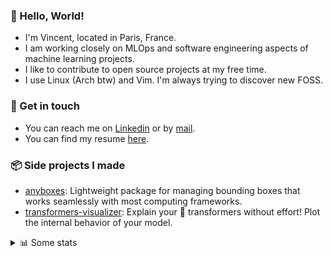 ### 👋 Hello, World!

- I'm Vincent, located in Paris, France.
- I am working closely on MLOps and software engineering aspects of machine learning projects.
- I like to contribute to open source projects at my free time.
- I use Linux (Arch btw) and Vim. I'm always trying to discover new FOSS.

### 🔗 Get in touch

- You can reach me on [Linkedin](https://www.linkedin.com/in/vincent-duchauffour-3a9641155/) or by [mail](mailto:vincent.duchauffour@proton.me).
- You can find my resume [here](https://raw.githubusercontent.com/VDuchauffour/resume/main/resume.pdf).

### 📦 Side projects I made

- [anyboxes](https://github.com/VDuchauffour/anyboxes): Lightweight package for managing bounding boxes that works seamlessly with most computing frameworks.
- [transformers-visualizer](https://github.com/VDuchauffour/transformers-visualizer): Explain your 🤗 transformers without effort! Plot the internal behavior of your model. 

<details><summary>📊 Some stats</summary>  
  
<p align="center">
  <img alt="VDuchauffour's github stats" src="https://github-readme-stats.vercel.app/api?username=VDuchauffour&include_all_commits=true&show_icons=true&theme=react"/>
  <br />
  <img alt="VDuchauffour's streak stats" src="https://streak-stats.demolab.com?user=VDuchauffour&theme=react"/>
  <br />
  <img alt="VDuchauffour's language stats" src="https://github-readme-stats.vercel.app/api/top-langs/?username=VDuchauffour&count_private=true&include_all_commits=true&show_icons=true&layout=compact&theme=react"/>
  <!--   <br />
  <img alt="VDuchauffour's Wakatime stats" src="https://github-readme-stats.vercel.app/api/wakatime?username=VDuchauffour&theme=react"/> -->
</p>

#### 🧭 Wakatime stats
<!--START_SECTION:waka-->
![Code Time](http://img.shields.io/badge/Code%20Time-1%2C814%20hrs%2046%20mins-blue)

![Lines of code](https://img.shields.io/badge/From%20Hello%20World%20I%27ve%20Written-4.5%20million%20lines%20of%20code-blue)

**🐱 My GitHub Data** 

> 📦 974.6 kB Used in GitHub's Storage 
 > 
> 🏆 467 Contributions in the Year 2024
 > 
> 🚫 Not Opted to Hire
 > 
> 📜 9 Public Repositories 
 > 
> 🔑 2 Private Repositories 
 > 
**I'm an Early 🐤** 

```text
🌞 Morning                328 commits         ██░░░░░░░░░░░░░░░░░░░░░░░   07.75 % 
🌆 Daytime                2210 commits        █████████████░░░░░░░░░░░░   52.23 % 
🌃 Evening                1278 commits        ████████░░░░░░░░░░░░░░░░░   30.21 % 
🌙 Night                  415 commits         ██░░░░░░░░░░░░░░░░░░░░░░░   09.81 % 
```
📅 **I'm Most Productive on Monday** 

```text
Monday                   985 commits         ██████░░░░░░░░░░░░░░░░░░░   23.28 % 
Tuesday                  732 commits         ████░░░░░░░░░░░░░░░░░░░░░   17.30 % 
Wednesday                702 commits         ████░░░░░░░░░░░░░░░░░░░░░   16.59 % 
Thursday                 782 commits         █████░░░░░░░░░░░░░░░░░░░░   18.48 % 
Friday                   653 commits         ████░░░░░░░░░░░░░░░░░░░░░   15.43 % 
Saturday                 95 commits          █░░░░░░░░░░░░░░░░░░░░░░░░   02.25 % 
Sunday                   282 commits         ██░░░░░░░░░░░░░░░░░░░░░░░   06.67 % 
```


📊 **This Week I Spent My Time On** 

```text
💬 Programming Languages: 
Python                   43 hrs 4 mins       █████████████████████░░░░   84.73 % 
Other                    1 hr 54 mins        █░░░░░░░░░░░░░░░░░░░░░░░░   03.77 % 
XML                      1 hr 53 mins        █░░░░░░░░░░░░░░░░░░░░░░░░   03.73 % 
C++                      1 hr 49 mins        █░░░░░░░░░░░░░░░░░░░░░░░░   03.60 % 
TOML                     1 hr 23 mins        █░░░░░░░░░░░░░░░░░░░░░░░░   02.75 % 
```


 Last Updated on 15/05/2024 00:39:25 UTC
<!--END_SECTION:waka-->
</details>
